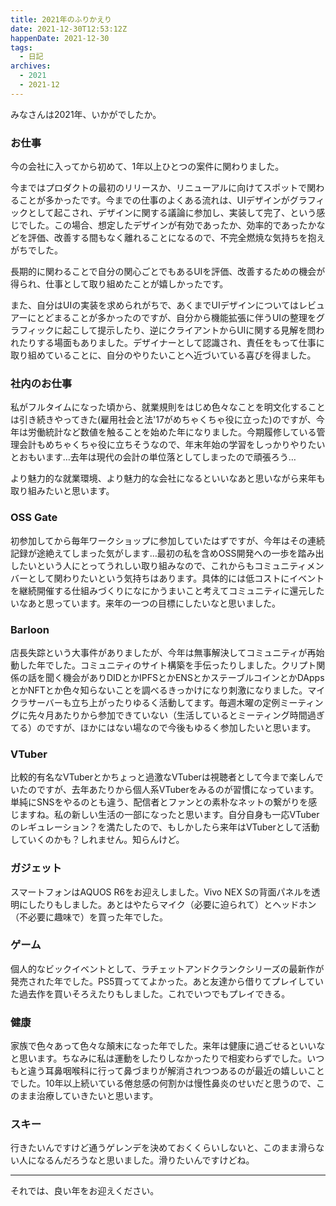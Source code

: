 ```yaml
---
title: 2021年のふりかえり
date: 2021-12-30T12:53:12Z
happenDate: 2021-12-30
tags:
  - 日記
archives:
  - 2021
  - 2021-12
---
```


みなさんは2021年、いかがでしたか。

### お仕事

今の会社に入ってから初めて、1年以上ひとつの案件に関わりました。

今まではプロダクトの最初のリリースか、リニューアルに向けてスポットで関わることが多かったです。今までの仕事のよくある流れは、UIデザインがグラフィックとして起こされ、デザインに関する議論に参加し、実装して完了、という感じでした。この場合、想定したデザインが有効であったか、効率的であったかなどを評価、改善する間もなく離れることになるので、不完全燃焼な気持ちを抱えがちでした。

長期的に関わることで自分の関心ごとでもあるUIを評価、改善するための機会が得られ、仕事として取り組めたことが嬉しかったです。

また、自分はUIの実装を求められがちで、あくまでUIデザインについてはレビュアーにとどまることが多かったのですが、自分から機能拡張に伴うUIの整理をグラフィックに起こして提示したり、逆にクライアントからUIに関する見解を問われたりする場面もありました。デザイナーとして認識され、責任をもって仕事に取り組めていることに、自分のやりたいことへ近づいている喜びを得ました。

### 社内のお仕事

私がフルタイムになった頃から、就業規則をはじめ色々なことを明文化することは引き続きやってきた(雇用社会と法'17がめちゃくちゃ役に立った)のですが、今年は労働統計など数値を触ることを始めた年になりました。今期履修している管理会計もめちゃくちゃ役に立ちそうなので、年末年始の学習をしっかりやりたいとおもいます…去年は現代の会計の単位落としてしまったので頑張ろう…

より魅力的な就業環境、より魅力的な会社になるといいなあと思いながら来年も取り組みたいと思います。

### OSS Gate

初参加してから毎年ワークショップに参加していたはずですが、今年はその連続記録が途絶えてしまった気がします…最初の私を含めOSS開発への一歩を踏み出したいという人にとってうれしい取り組みなので、これからもコミュニティメンバーとして関わりたいという気持ちはあります。具体的には低コストにイベントを継続開催する仕組みづくりになにかうまいこと考えてコミュニティに還元したいなあと思っています。来年の一つの目標にしたいなと思いました。

### Barloon

店長失踪という大事件がありましたが、今年は無事解決してコミュニティが再始動した年でした。コミュニティのサイト構築を手伝ったりしました。クリプト関係の話を聞く機会がありDIDとかIPFSとかENSとかステーブルコインとかDAppsとかNFTとか色々知らないことを調べるきっかけになり刺激になりました。マイクラサーバーも立ち上がったりゆるく活動してます。毎週木曜の定例ミーティングに先々月あたりから参加できていない（生活しているとミーティング時間過ぎてる）のですが、ほかにはない場なので今後もゆるく参加したいと思います。

### VTuber

比較的有名なVTuberとかちょっと過激なVTuberは視聴者として今まで楽しんでいたのですが、去年あたりから個人系VTuberをみるのが習慣になっています。単純にSNSをやるのとも違う、配信者とファンとの素朴なネットの繋がりを感じますね。私の新しい生活の一部になったと思います。自分自身も一応VTuberのレギュレーション？を満たしたので、もしかしたら来年はVTuberとして活動していくのかも？しれません。知らんけど。

### ガジェット

スマートフォンはAQUOS R6をお迎えしました。Vivo NEX Sの背面パネルを透明にしたりもしました。あとはやたらマイク（必要に迫られて）とヘッドホン（不必要に趣味で）を買った年でした。

### ゲーム

個人的なビックイベントとして、ラチェットアンドクランクシリーズの最新作が発売された年でした。PS5買っててよかった。あと友達から借りてプレイしていた過去作を買いそろえたりもしました。これでいつでもプレイできる。

### 健康

家族で色々あって色々な顛末になった年でした。来年は健康に過ごせるといいなと思います。ちなみに私は運動をしたりしなかったりで相変わらずでした。いつもと違う耳鼻咽喉科に行って鼻づまりが解消されつつあるのが最近の嬉しいことでした。10年以上続いている倦怠感の何割かは慢性鼻炎のせいだと思うので、このまま治療していきたいと思います。

### スキー

行きたいんですけど通うゲレンデを決めておくくらいしないと、このまま滑らない人になるんだろうなと思いました。滑りたいんですけどね。

---

それでは、良い年をお迎えください。
